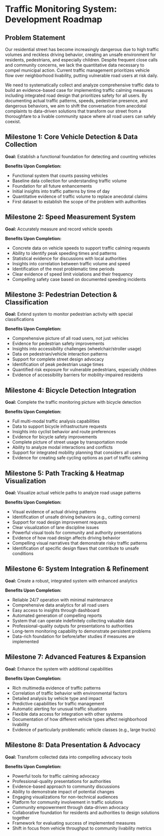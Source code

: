 # Traffic Monitoring System: Development Roadmap

## Problem Statement

Our residential street has become increasingly dangerous due to high traffic volumes and reckless driving behavior, creating an unsafe environment for residents, pedestrians, and especially children. Despite frequent close calls and community concerns, we lack the quantitative data necessary to compel municipal action. Current traffic management prioritizes vehicle flow over neighborhood livability, putting vulnerable road users at risk daily.

We need to systematically collect and analyze comprehensive traffic data to build an evidence-based case for implementing traffic calming measures including integrated road design that prioritizes safety for all users. By documenting actual traffic patterns, speeds, pedestrian presence, and dangerous behaviors, we aim to shift the conversation from anecdotal complaints to data-driven solutions that transform our street from a thoroughfare to a livable community space where all road users can safely coexist.

## Milestone 1: Core Vehicle Detection & Data Collection
**Goal:** Establish a functional foundation for detecting and counting vehicles

**Benefits Upon Completion:**
- Functional system that counts passing vehicles
- Baseline data collection for understanding traffic volume
- Foundation for all future enhancements
- Initial insights into traffic patterns by time of day
- Quantitative evidence of traffic volume to replace anecdotal claims
- First dataset to establish the scope of the problem with authorities

## Milestone 2: Speed Measurement System
**Goal:** Accurately measure and record vehicle speeds

**Benefits Upon Completion:**
- Concrete data on vehicle speeds to support traffic calming requests
- Ability to identify peak speeding times and patterns
- Statistical evidence for discussions with local authorities
- Insights into correlation between traffic volume and speed
- Identification of the most problematic time periods
- Clear evidence of speed limit violations and their frequency
- Compelling safety case based on documented speeding incidents

## Milestone 3: Pedestrian Detection & Classification
**Goal:** Extend system to monitor pedestrian activity with special classifications

**Benefits Upon Completion:**
- Comprehensive picture of all road users, not just vehicles
- Evidence for pedestrian safety improvements
- Insights into accessibility challenges (wheelchair/stroller usage)
- Data on pedestrian/vehicle interaction patterns
- Support for complete street design advocacy
- Identification of peak pedestrian usage times
- Quantified risk exposure for vulnerable pedestrians, especially children
- Evidence of accessibility barriers for mobility-impaired residents

## Milestone 4: Bicycle Detection Integration
**Goal:** Complete the traffic monitoring picture with bicycle detection

**Benefits Upon Completion:**
- Full multi-modal traffic analysis capabilities
- Data to support bicycle infrastructure requests
- Insights into cyclist behavior and route preferences
- Evidence for bicycle safety improvements
- Complete picture of street usage by transportation mode
- Ability to analyze modal interactions and conflicts
- Support for integrated mobility planning that considers all users
- Evidence for creating safe cycling options as part of traffic calming

## Milestone 5: Path Tracking & Heatmap Visualization
**Goal:** Visualize actual vehicle paths to analyze road usage patterns

**Benefits Upon Completion:**
- Visual evidence of actual driving patterns
- Identification of unsafe driving behaviors (e.g., cutting corners)
- Support for road design improvement requests
- Clear visualization of lane discipline issues
- Powerful visual tools for community and authority presentations
- Evidence of how road design affects driving behavior
- Compelling visual narratives that demonstrate risky traffic patterns
- Identification of specific design flaws that contribute to unsafe conditions

## Milestone 6: System Integration & Refinement
**Goal:** Create a robust, integrated system with enhanced analytics

**Benefits Upon Completion:**
- Reliable 24/7 operation with minimal maintenance
- Comprehensive data analytics for all road users
- Easy access to insights through dashboard
- Automated generation of compelling reports
- System that can operate indefinitely collecting valuable data
- Professional-quality outputs for presentations to authorities
- Long-term monitoring capability to demonstrate persistent problems
- Data-rich foundation for before/after studies if measures are implemented

## Milestone 7: Advanced Features & Expansion
**Goal:** Enhance the system with additional capabilities

**Benefits Upon Completion:**
- Rich multimedia evidence of traffic patterns
- Correlation of traffic behavior with environmental factors
- Detailed analysis by vehicle type and impact
- Predictive capabilities for traffic management
- Automatic alerting for unusual traffic situations
- Flexible data access for integration with other systems
- Documentation of how different vehicle types affect neighborhood livability
- Evidence of particularly problematic vehicle classes (e.g., large trucks)

## Milestone 8: Data Presentation & Advocacy
**Goal:** Transform collected data into compelling advocacy tools

**Benefits Upon Completion:**
- Powerful tools for traffic calming advocacy
- Professional-quality presentations for authorities
- Evidence-based approach to community discussions
- Ability to demonstrate impact of potential changes
- Engaging visualizations for non-technical audiences
- Platform for community involvement in traffic solutions
- Community empowerment through data-driven advocacy
- Collaborative foundation for residents and authorities to design solutions together
- Framework for evaluating success of implemented measures
- Shift in focus from vehicle throughput to community livability metrics